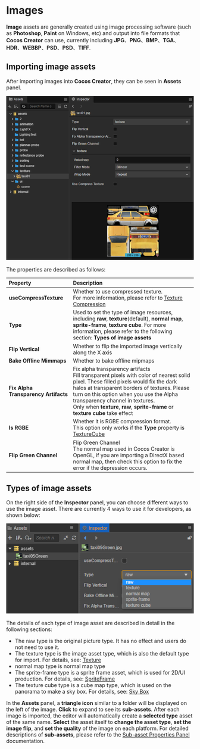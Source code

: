 # Images

__Image__ assets are generally created using image processing software (such as __Photoshop__, __Paint__ on Windows, etc) and output into file formats that __Cocos Creator__ can use, currently including __JPG__、__PNG__、__BMP__、__TGA__、__HDR__、__WEBBP__、__PSD__、__PSD__、__TIFF__.

## Importing image assets

After importing images into __Cocos Creator__, they can be seen in __Assets__ panel.

![imported](texture/imported.png)

The properties are described as follows:

| Property | Description |
| :--- | :--- |
| __useCompressTexture__ | Whether to use compressed texture. <br> For more information, please refer to [Texture Compression](compress-texture.md) |
| __Type__ | Used to set the type of image resources, including __raw__, __texture__(default), __normal map__, __sprite-frame__, __texture cube__. For more information, please refer to the following section: __Types of image assets__ |
| __Flip Vertical__ | Whether to flip the imported image vertically along the X axis |
| __Bake Offline Mimmaps__ | Whether to bake offline mipmaps |
| __Fix Alpha Transparency Artifacts__ | Fix alpha transparency artifacts <br> Fill transparent pixels with color of nearest solid pixel. These filled pixels would fix the dark halos at transparent borders of textures. Please turn on this option when you use the Alpha transparency channel in textures.<br> Only when  __texture__, __raw__, __sprite-frame__ or __texture cube__ take effect |
| __Is RGBE__ | Whether it is RGBE compression format. <br> This option only works if the __Type__ property is [TextureCube](texture.md#TextureCube) |
| __Flip Green Channel__ |  Flip Green Channel <br> The normal map used in Cocos Creator is OpenGL, if you are importing a DirectX based normal map, then check this option to fix the error if the depression occurs. |

## Types of image assets

On the right side of the __Inspector__ panel, you can choose different ways to use the image asset. There are currently 4 ways to use it for developers, as shown below:

![type-change](texture/type-change.png)

The details of each type of image asset are described in detail in the following sections:

- The raw type is the original picture type. It has no effect and users do not need to use it.
- The texture type is the image asset type, which is also the default type for import. For details, see: [Texture](texture.md)
- normal map type is normal map type
- The sprite-frame type is a sprite frame asset, which is used for 2D/UI production. For details, see: [SpriteFrame](sprite-frame.md)
- The texture cube type is a cube map type, which is used on the panorama to make a sky box. For details, see: [Sky Box](../concepts/scene/skybox.md#Modifytheenvironmentmapoftheskybox)

In the __Assets__ panel, a __triangle icon__ similar to a folder will be displayed on the left of the image. __Click__ to expand to see its __sub-assets__. After each image is imported, the editor will automatically create a __selected type__ asset of the same name. __Select__ the asset itself to __change the asset type__, __set the image flip__, and __set the quality__ of the image on each platform. For detailed descriptions of __sub-assets__, please refer to the [Sub-asset Properties Panel](texture.md#Sub-AssetTexture2D'sPropertyPanel) documentation.

<!-- ![image-info](texture/image-info.png)
![texture-info](texture/texture-info.png) -->
